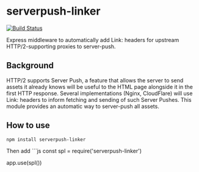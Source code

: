 # serverpush-linker
[![Build Status](https://travis-ci.org/cchan/serverpush-linker.svg?branch=master)](https://travis-ci.org/cchan/serverpush-linker)

Express middleware to automatically add Link: headers for upstream HTTP/2-supporting proxies to server-push.

## Background
HTTP/2 supports Server Push, a feature that allows the server to send assets it already knows will be useful to the HTML page alongside it in the first HTTP response.
Several implementations (Nginx, CloudFlare) will use Link: headers to inform fetching and sending of such Server Pushes.
This module provides an automatic way to server-push all assets.

## How to use
`npm install serverpush-linker`

Then add ```js
const spl = require('serverpush-linker')

app.use(spl())
``` before any handlers or middleware that might write any body content into the response.
